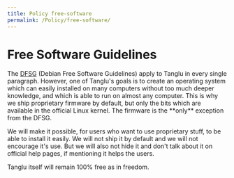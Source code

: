 ```yaml
---
title: Policy free-software
permalink: /Policy/free-software/
---
```


Free Software Guidelines
========================

The [DFSG](http://www.debian.org/social_contract#guidelines) (Debian Free Software Guidelines) apply to Tanglu in every single paragraph. However, one of Tanglu's goals is to create an operating system which can easily installed on many computers without too much deeper knowledge, and which is able to run on almost any computer. This is why we ship proprietary firmware by default, but only the bits which are available in the official Linux kernel. The firmware is the \*\*only\*\* exception from the DFSG.

We will make it possible, for users who want to use proprietary stuff, to be able to install it easily. We will not ship it by default and we will not encourage it's use. But we will also not hide it and don't talk about it on official help pages, if mentioning it helps the users.

Tanglu itself will remain 100% free as in freedom.